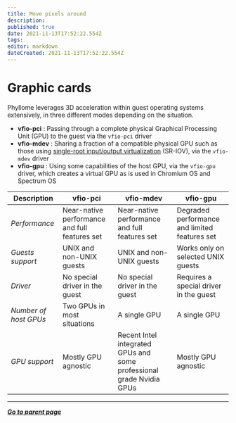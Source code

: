 ```yaml
---
title: Move pixels around
description: 
published: true
date: 2021-11-13T17:52:22.554Z
tags: 
editor: markdown
dateCreated: 2021-11-13T17:52:22.554Z
---
```


# Graphic cards

Phyllome leverages 3D acceleration within guest operating systems extensively, in three different modes depending on the situation.

* **vfio-pci** : Passing through a complete physical Graphical Processing Unit (GPU) to the guest via the `vfio-pci` driver
* **vfio-mdev** : Sharing a fraction of a compatible physical GPU such as those using [single-root input/output virtualization](https://en.wikipedia.org/wiki/Single-root_input/output_virtualization) (SR-IOV), via the `vfio-mdev` driver
* **vfio-gpu** : Using some capabilities of the host GPU, via the `vfio-gpu` driver, which creates a virtual GPU as is used in Chromium OS and Spectrum OS

| Description | vfio-pci | vfio-mdev | vfio-gpu |
|---|---|---|---|
| *Performance* | Near-native performance and full features set | Near-native performance and full features set | Degraded performance and limited features set |
| *Guests support* | UNIX and non-UNIX guests | UNIX and non-UNIX guests | Works only on selected UNIX guests |
| *Driver* | No special driver in the guest | No special driver in the guest | Requires a special driver in the guest |
| *Number of host GPUs* | Two GPUs in most situations | A single GPU | A single GPU |
| *GPU support* | Mostly GPU agnostic | Recent Intel integrated GPUs and some professional grade Nvidia GPUs | Mostly GPU agnostic |

---

*[**Go to parent page**](https://wiki.phyllo.me/)*
